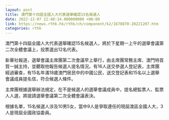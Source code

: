 ```yaml
---
layout: post
title: 澳門第十四屆全國人大代表選舉確認15名候選人
date: 2022-12-07 22:40:14.000000000 +08:00
link: https://news.rthk.hk/rthk/ch/component/k2/1678870-20221207.htm
categories: rthk
---
```


澳門第十四屆全國人大代表選舉確認15名候選人，將於下星期一上午的選舉會議第二次全體會議上，投票選出12名代表。

新華社報道，選舉會議主席團第二次會議早上舉行，由主席團常務主席、澳門特首賀一誠主持，並聽取他報告候選人提名情況。有16人送交參選人登記表，主席團經過審查，有15名年滿18歲澳門居民中的中國公民，送交登記表和15名以上選舉會議成員提名信，符合候選人條件。

主席團根據選舉辦法規定，在不是候選人的選舉會議成員中，提名總監票人、監票人人選，將提請選舉會議第二次全體會議表決。

根據名單，15名候選人涉及10男5女，當中9人是爭取連任的現屆澳區全國人大，3人是現屆全國政協委員。
